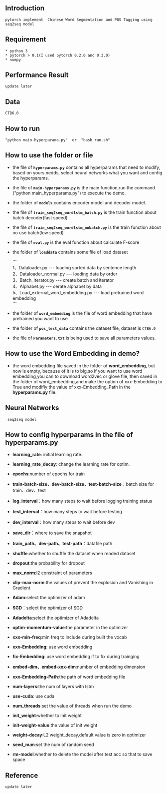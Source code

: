 ## Introduction
	pytorch implement  Chinese Word Segmentation and POS Tagging using seq2seq model

## Requirement
	* python 3
	* pytorch > 0.1(I used pytorch 0.2.0 and 0.3.0)
	* numpy

## Performance  Result
	update later

## Data
	CTB6.0

## How to run
	"python main-hyperparams.py"  or  "bash run.sh"


## How to use the folder or file

- the file of **`hyperparams.py`** contains all hyperparams that need to modify, based on yours nedds, select neural networks what you want and config the hyperparams.

- the file of **`main-hyperparams.py`** is the main function,run the command ("python main_hyperparams.py") to execute the demo.

- the folder of **`models`** contains encoder model and decoder model.

- the file of **`train_seq2seq_wordlstm_batch.py`** is the train function about batch decoder(fast speed)

- the file of **`train_seq2seq_wordlstm_nobatch.py`** is the train function about no use batch(low speed)

- the file of **`eval.py`** is the eval function about calculate F-score

- the folder of **`loaddata`** contains some file of load dataset

	'''  
	1、Dataloader.py  --- loading sorted data by sentence length  
	2、Dataloader_normal.py --- loading  data by order  
	3、Batch_Iterator.py --- create batch and iterator  
	4、Alphabet.py  --- cerate alphabet by data  
	5、Load_external_word_embedding.py  ---  load pretrained word embedding  
	'''

- the folder of **`word_embedding`** is the file of word embedding that have pretrained you want to use

- the folder of **`pos_test_data`** contains the dataset file, dataset is `CTB6.0`

- the file of **`Parameters.txt`** is being used to save all parameters values.


## How to use the Word Embedding in demo? 

- the word embedding file saved in the folder of **word_embedding**, but now is empty, because of it is to big,so if you want to use word embedding,you can to download word2vec or glove file, then saved in the folder of word_embedding,and make the option of xxx-Embedding to True and modifiy the value of xxx-Embedding_Path in the **hyperparams.py** file.


## Neural  Networks

	 seq2seq model

## How to config hyperparams in the file of hyperparams.py

- **learning_rate**: initial learning rate.

- **learning_rate_decay**: change the learning rate for optim.

- **epochs**:number of epochs for train

- **train-batch-size、dev-batch-size、test-batch-size**：batch size for train、dev、test

- **log_interval**：how many steps to wait before logging training status

- **test_interval**：how many steps to wait before testing

- **dev_interval**：how many steps to wait before dev

- **save_dir**：where to save the snapshot

- **train_path、dev-path、test-path**：datafile path

- **shuffle**:whether to shuffle the dataset when readed dataset 

- **dropout**:the probability for dropout

- **max_norm**:l2 constraint of parameters

- **clip-max-norm**:the values of prevent the explosion and Vanishing in Gradient

- **Adam**:select the optimizer of adam

- **SGD**：select the optimizer of SGD

- **Adadelta**:select the optimizer of Adadelta

- **optim-momentum-value**:the parameter in the optimizer

- **xxx-min-freq**:min freq to include during built the vocab

- **xxx-Embedding**: use word embedding

- **fix-Embedding**: use word embedding if to fix during trainging

- **embed-dim、embed-xxx-dim**:number of embedding dimension

- **xxx-Embedding-Path**:the path of word embedding file

- **num-layers**:the num of  layers with lstm

- **use-cuda**:  use cuda

- **num_threads**:set the value of threads when run the demo

- **init_weight**:whether to init weight

- **init-weight-value**:the value of init weight

- **weight-decay**:L2 weight_decay,default value is zero in optimizer

- **seed_num**:set the num of random seed

- **rm-model**:whether to delete the model after test acc so that to save space


## Reference 

	update later

